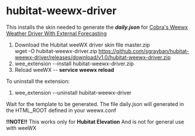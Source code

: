 # hubitat-weewx-driver
This installs the skin needed to generate the **_daily.json_** for [Cobra's Weewx Weather Driver With External Forecasting](https://community.hubitat.com/t/updated-weewx-weather-driver-with-external-forecasting/2226/143)

1. Download the Hubitat weeWX driver skin file master.zip<br>
   wget -O hubitat-weewx-driver.zip https://github.com/sgrayban/hubitat-weewx-driver/releases/download/v1.0/hubitat-weewx-driver.zip
1. wee_extension --install hubitat-weewx-driver.zip
1. Reload weeWX -- **service weewx reload**

To uninstall the extension:
1. wee_extension --uninstall hubitat-weewx-driver

Wait for the template to be generated. The file daily.json will generated in the HTML_ROOT defined in your weewx.conf

**!!NOTE!!** This works only for **Hubitat Elevation** And is not for general use with weeWX
